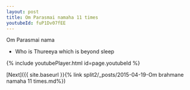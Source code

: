 ```yaml
---
layout: post
title: Om Parasmai namaha 11 times
youtubeId: fuP1Dv07fEE
---
```

 
 
Om Parasmai nama 
 
 -  Who is Thureeya which is beyond sleep 
 
  
 
  
 
 
 
 
 
 


{% include youtubePlayer.html id=page.youtubeId %}
 
[Next]({{ site.baseurl }}{% link  split2/_posts/2015-04-19-Om brahmane namaha 11 times.md%})
 
